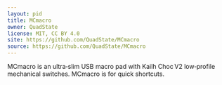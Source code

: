 ```yaml
---
layout: pid
title: MCmacro
owner: QuadState
license: MIT, CC BY 4.0
site: https://github.com/QuadState/MCmacro
source: https://github.com/QuadState/MCmacro
---
```

MCmacro is an ultra‑slim USB macro pad with Kailh Choc V2 low‑profile mechanical switches.
MCmacro is for quick shortcuts.
